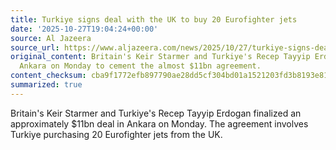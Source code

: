 ```yaml
---
title: Turkiye signs deal with the UK to buy 20 Eurofighter jets
date: '2025-10-27T19:04:24+00:00'
source: Al Jazeera
source_url: https://www.aljazeera.com/news/2025/10/27/turkiye-signs-deal-with-the-uk-to-buy-20-eurofighter-jets?traffic_source=rss
original_content: Britain's Keir Starmer and Turkiye's Recep Tayyip Erdogan met in
  Ankara on Monday to cement the almost $11bn agreement.
content_checksum: cba9f1772efb897790ae28dd5cf304bd01a1521203fd3b8193e812ce6749f910
summarized: true
---
```


Britain's Keir Starmer and Turkiye's Recep Tayyip Erdogan finalized an approximately $11bn deal in Ankara on Monday. The agreement involves Turkiye purchasing 20 Eurofighter jets from the UK.